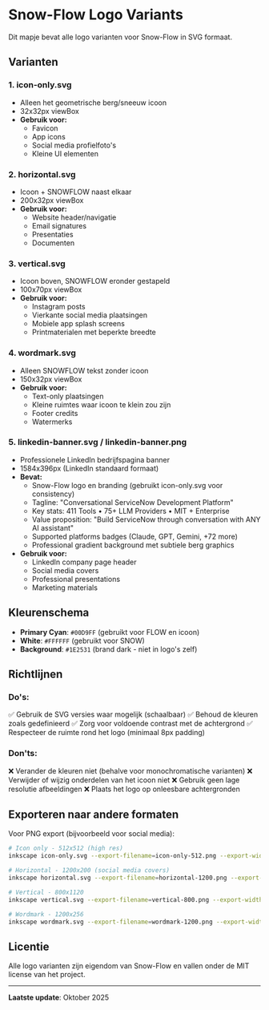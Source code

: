 # Snow-Flow Logo Variants

Dit mapje bevat alle logo varianten voor Snow-Flow in SVG formaat.

## Varianten

### 1. **icon-only.svg**
- Alleen het geometrische berg/sneeuw icoon
- 32x32px viewBox
- **Gebruik voor:**
  - Favicon
  - App icons
  - Social media profielfoto's
  - Kleine UI elementen

### 2. **horizontal.svg**
- Icoon + SNOWFLOW naast elkaar
- 200x32px viewBox
- **Gebruik voor:**
  - Website header/navigatie
  - Email signatures
  - Presentaties
  - Documenten

### 3. **vertical.svg**
- Icoon boven, SNOWFLOW eronder gestapeld
- 100x70px viewBox
- **Gebruik voor:**
  - Instagram posts
  - Vierkante social media plaatsingen
  - Mobiele app splash screens
  - Printmaterialen met beperkte breedte

### 4. **wordmark.svg**
- Alleen SNOWFLOW tekst zonder icoon
- 150x32px viewBox
- **Gebruik voor:**
  - Text-only plaatsingen
  - Kleine ruimtes waar icoon te klein zou zijn
  - Footer credits
  - Watermerks

### 5. **linkedin-banner.svg / linkedin-banner.png**
- Professionele LinkedIn bedrijfspagina banner
- 1584x396px (LinkedIn standaard formaat)
- **Bevat:**
  - Snow-Flow logo en branding (gebruikt icon-only.svg voor consistency)
  - Tagline: "Conversational ServiceNow Development Platform"
  - Key stats: 411 Tools • 75+ LLM Providers • MIT + Enterprise
  - Value proposition: "Build ServiceNow through conversation with ANY AI assistant"
  - Supported platforms badges (Claude, GPT, Gemini, +72 more)
  - Professional gradient background met subtiele berg graphics
- **Gebruik voor:**
  - LinkedIn company page header
  - Social media covers
  - Professional presentations
  - Marketing materials

## Kleurenschema

- **Primary Cyan**: `#00D9FF` (gebruikt voor FLOW en icoon)
- **White**: `#FFFFFF` (gebruikt voor SNOW)
- **Background**: `#1E2531` (brand dark - niet in logo's zelf)

## Richtlijnen

### Do's:
✅ Gebruik de SVG versies waar mogelijk (schaalbaar)
✅ Behoud de kleuren zoals gedefinieerd
✅ Zorg voor voldoende contrast met de achtergrond
✅ Respecteer de ruimte rond het logo (minimaal 8px padding)

### Don'ts:
❌ Verander de kleuren niet (behalve voor monochromatische varianten)
❌ Verwijder of wijzig onderdelen van het icoon niet
❌ Gebruik geen lage resolutie afbeeldingen
❌ Plaats het logo op onleesbare achtergronden

## Exporteren naar andere formaten

Voor PNG export (bijvoorbeeld voor social media):

```bash
# Icon only - 512x512 (high res)
inkscape icon-only.svg --export-filename=icon-only-512.png --export-width=512 --export-height=512

# Horizontal - 1200x200 (social media covers)
inkscape horizontal.svg --export-filename=horizontal-1200.png --export-width=1200 --export-height=200

# Vertical - 800x1120
inkscape vertical.svg --export-filename=vertical-800.png --export-width=800 --export-height=1120

# Wordmark - 1200x256
inkscape wordmark.svg --export-filename=wordmark-1200.png --export-width=1200 --export-height=256
```

## Licentie

Alle logo varianten zijn eigendom van Snow-Flow en vallen onder de MIT license van het project.

---

**Laatste update**: Oktober 2025
